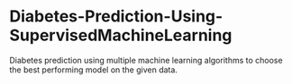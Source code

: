 # Diabetes-Prediction-Using-SupervisedMachineLearning
Diabetes prediction using multiple machine learning algorithms to choose the best performing model on the given data.
